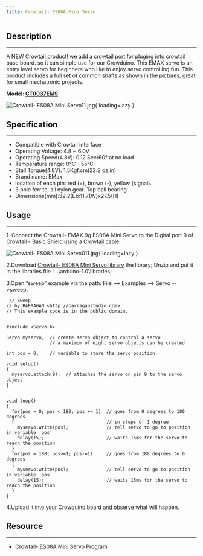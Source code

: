 ```yaml
---
title: Crowtail- ES08A Mini Servo
---
```


## Description
-----------

A NEW Crowtail product! we add a crowtail port for pluging into crowtail base board. so it can simple use for our Crowduino. This EMAX servo is an entry level servo for beginners who like to enjoy servo controlling fun. This product includes a full set of common shafts as shown in the pictures, great for small mechatronic projects.

**Model: [CT0037EMS](http://www.elecrow.com/crowtail-emax-9g-es08a-mini-servo-p-1482.html)**

![Crowtail- ES08A Mini Servo11.jpg](https://wiki.elecrow.com/images/thumb/1/11/Crowtail-_ES08A_Mini_Servo11.jpg/400px-Crowtail-_ES08A_Mini_Servo11.jpg){ loading=lazy }

## Specification
-------------

- Compatible with Crowtail interface
- Operating Voltage: 4.8 ~ 6.0V
- Operating Speed(4.8V): 0.12 Sec/60° at no load
- Temperature range: 0°C - 55°C
- Stall Torque(4.8V): 1.5Kgf.cm(22.2 oz.in)
- Brand name: EMax
- location of each pin: red (+), brown (-), yellow (signal).
- 3 pole ferrite, all nylon gear. Top ball bearing
- Dimensions(mm):32.2(L)x11.7(W)x27.5(H)

## Usage
-----

1\. Connect the Crowtail- EMAX 9g ES08A Mini Servo to the Digital port 9 of Crowtail - Basic Shield using a Crowtail cable

![Crowtail- ES08A Mini Servo011.jpg](https://wiki.elecrow.com/images/thumb/9/92/Crowtail-_ES08A_Mini_Servo011.jpg/600px-Crowtail-_ES08A_Mini_Servo011.jpg){ loading=lazy }

2.Download [Crowtail- ES08A Mini Servo library](../../files/Crowtail-ES08A-MiniServo-zip.md) the library; Unzip and put it in the libraries file : ..\\arduino-1.0\\libraries;

3.Open “sweep” example via the path: File --&gt; Examples --&gt; Servo --&gt;sweep.

```
 // Sweep
// by BARRAGAN <http://barraganstudio.com> 
// This example code is in the public domain.


#include <Servo.h> 
 
Servo myservo;  // create servo object to control a servo 
                // a maximum of eight servo objects can be created 
 
int pos = 0;    // variable to store the servo position 
 
void setup() 
{ 
  myservo.attach(9);  // attaches the servo on pin 9 to the servo object 
} 
 
 
void loop() 
{ 
  for(pos = 0; pos < 180; pos += 1)  // goes from 0 degrees to 180 degrees 
  {                                  // in steps of 1 degree 
    myservo.write(pos);              // tell servo to go to position in variable 'pos' 
    delay(15);                       // waits 15ms for the servo to reach the position 
  } 
  for(pos = 180; pos>=1; pos-=1)     // goes from 180 degrees to 0 degrees 
  {                                
    myservo.write(pos);              // tell servo to go to position in variable 'pos' 
    delay(15);                       // waits 15ms for the servo to reach the position 
  } 
} 
```

4.Upload it into your Crowduino board and observe what will happen.

## Resource
--------

- [Crowtail- ES08A Mini Servo Program](../../files/Crowtail-9G-Servo-zip.md)